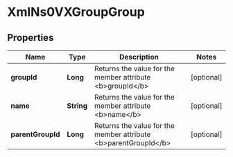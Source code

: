 
# XmlNs0VXGroupGroup

## Properties
Name | Type | Description | Notes
------------ | ------------- | ------------- | -------------
**groupId** | **Long** | Returns the value for the member attribute &lt;b&gt;groupId&lt;/b&gt; |  [optional]
**name** | **String** | Returns the value for the member attribute &lt;b&gt;name&lt;/b&gt; |  [optional]
**parentGroupId** | **Long** | Returns the value for the member attribute &lt;b&gt;parentGroupId&lt;/b&gt; |  [optional]



